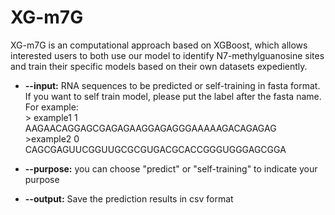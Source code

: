 XG-m7G
=======
XG-m7G is an computational approach based on XGBoost, which allows interested users to both use our model to identify N7-methylguanosine sites and train  their specific models based on their own datasets expediently.

* **--input:** RNA sequences to be predicted or self-training in fasta format. If you want to self train model, please put the label after the fasta name. For example: <br>
\> example1 1<br>
AAGAACAGGAGCGAGAGAAGGAGAGGGAAAAAGACAGAGAG<br>
\>example2 0<br>
CAGCGAGUUCGGUUGCGCGUGACGCACCGGGUGGGAGCGGA<br>

* **--purpose:** you can choose "predict" or "self-training" to indicate your purpose

* **--output:** Save the prediction  results in csv format

